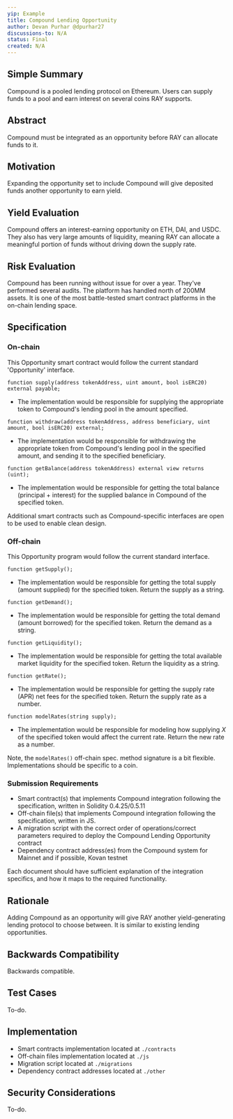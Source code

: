 ```yaml
---
yip: Example
title: Compound Lending Opportunity
author: Devan Purhar @dpurhar27
discussions-to: N/A
status: Final
created: N/A
---
```


## Simple Summary
<!--"If you can't explain it simply, you don't understand it well enough." Provide a simplified and layman-accessible explanation of the YIP.-->
Compound is a pooled lending protocol on Ethereum. Users can supply funds to a pool and earn interest on several coins RAY supports.

## Abstract
<!--A short (~200 word) description of the technical issue being addressed.-->
Compound must be integrated as an opportunity before RAY can allocate funds to it.

## Motivation
<!--The motivation is critical for YIPs that want to change the RAY protocol. It should clearly explain why the existing protocol specification is inadequate to address the problem that the YIP solves. YIP submissions without sufficient motivation may be rejected outright.-->
Expanding the opportunity set to include Compound will give deposited funds another opportunity to earn yield.

## Yield Evaluation
<!--The potential added value for extra yield generation. Historical data should be provided. The process used to evaluate the yield potential should be detailed here.-->
Compound offers an interest-earning opportunity on ETH, DAI, and USDC. They also has very large amounts of liquidity, meaning RAY can allocate a meaningful portion of funds without driving down the supply rate.

## Risk Evaluation
<!--The potential or attached risk that should be considered for this proposal. Historical data should be provided. The process used to evaluate the risks should be detailed here.-->
Compound has been running without issue for over a year. They've performed several audits. The platform has handled north of 200MM assets. It is one of the most battle-tested smart contract platforms in the on-chain lending space.

## Specification
<!--The technical specification should describe the syntax and semantics of any new feature.-->

### On-chain
This Opportunity smart contract would follow the current standard 'Opportunity' interface.

`function supply(address tokenAddress, uint amount, bool isERC20) external payable;`
- The implementation would be responsible for supplying the appropriate token to Compound's lending pool in the amount specified.

`function withdraw(address tokenAddress, address beneficiary, uint amount, bool isERC20) external;`
- The implementation would be responsible for withdrawing the appropriate token from Compound's lending pool in the specified amount, and sending it to the specified beneficiary.

`function getBalance(address tokenAddress) external view returns (uint);`
- The implementation would be responsible for getting the total balance (principal + interest) for the supplied balance in Compound of the specified token.

Additional smart contracts such as Compound-specific interfaces are open to be used to enable clean design.

### Off-chain
This Opportunity program would follow the current standard interface.

`function getSupply();`
- The implementation would be responsible for getting the total supply (amount supplied) for the specified token. Return the supply as a string.

`function getDemand();`
- The implementation would be responsible for getting the total demand (amount borrowed) for the specified token. Return the demand as a string.

`function getLiquidity();`
- The implementation would be responsible for getting the total available market liquidity for the specified token. Return the liquidity as a string.

`function getRate();`
- The implementation would be responsible for getting the supply rate (APR) net fees for the specified token. Return the supply rate as a number.

`function modelRates(string supply);`
- The implementation would be responsible for modeling how supplying _X_ of the specified token would affect the current rate. Return the new rate as a number.

Note, the `modelRates()` off-chain spec. method signature is a bit flexible. Implementations should be specific to a coin.

### Submission Requirements
- Smart contract(s) that implements Compound integration following the specification, written in Solidity 0.4.25/0.5.11
- Off-chain file(s) that implements Compound integration following the specification, written in JS.
- A migration script with the correct order of operations/correct parameters required to deploy the Compound Lending Opportunity contract
- Dependency contract address(es) from the Compound system for Mainnet and if possible, Kovan testnet

Each document should have sufficient explanation of the integration specifics, and how it maps to the required functionality.

## Rationale
<!--The rationale fleshes out the specification by describing what motivated the design and why particular design decisions were made. It should describe alternate designs that were considered and related work, e.g. how the feature is supported in other languages. The rationale may also provide evidence of consensus within the community, and should discuss important objections or concerns raised during discussion.-->
Adding Compound as an opportunity will give RAY another yield-generating lending protocol to choose between. It is similar to existing lending opportunities.

## Backwards Compatibility
<!--All YIPs that introduce backwards incompatibilities must include a section describing these incompatibilities and their severity. The YIP must explain how the author proposes to deal with these incompatibilities. YIP submissions without a sufficient backwards compatibility treatise may be rejected outright.-->
Backwards compatible.

## Test Cases
<!--Test cases for an implementation are mandatory for YIPs that are affecting consensus changes. Other YIPs can choose to include links to test cases if applicable.-->
To-do.

## Implementation
<!--The implementations must be completed before any YIP is given status "Final", but it need not be completed before the YIP is accepted. While there is merit to the approach of reaching consensus on the specification and rationale before writing code, the principle of "rough consensus and running code" is still useful when it comes to resolving many discussions of API details.-->
- Smart contracts implementation located at `./contracts`
- Off-chain files implementation located at `./js`
- Migration script located at `./migrations`
- Dependency contract addresses located at `./other`

## Security Considerations
<!--All YIPs must contain a section that discusses the security implications/considerations relevant to the proposed change. Include information that might be important for security discussions, surfaces risks and can be used throughout the life cycle of the proposal. E.g. include security-relevant design decisions, concerns, important discussions, implementation-specific guidance and pitfalls, an outline of threats and risks and how they are being addressed. YIP submissions missing the "Security Considerations" section will be rejected. An YIP cannot proceed to status "Final" without a Security Considerations discussion deemed sufficient by the reviewers.-->
To-do.

